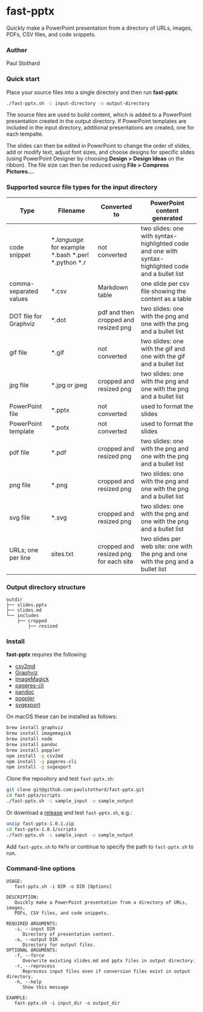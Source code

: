 # fast-pptx

Quickly make a PowerPoint presentation from a directory of URLs, images, PDFs, CSV files, and code snippets.


### Author

Paul Stothard


### Quick start

Place your source files into a single directory and then run **fast-pptx**:

```bash
./fast-pptx.sh -i input-directory -o output-directory
```

The source files are used to build content, which is added to a PowerPoint presentation created in the output directory. If PowerPoint templates are included in the input directory, additional presentations are created, one for each tempalte.

The slides can then be edited in PowerPoint to change the order of slides, add or modify text, adjust font sizes, and choose designs for specific slides (using PowerPoint Designer by choosing **Design > Design Ideas** on the ribbon). The file size can then be reduced using **File > Compress Pictures...**.

### Supported source file types for the input directory

| Type                   | Filename                                                 | Converted to                          | PowerPoint content generated                                                                        |
|------------------------|----------------------------------------------------------|---------------------------------------|-----------------------------------------------------------------------------------------------------|
| code snippet           | \*.*language* for example \*.bash \*.perl \*.python \*.r | not converted                         | two slides: one with syntax-highlighted code and one with syntax-highlighted code and a bullet list |
| comma-separated values | \*.csv                                                   | Markdown table                        | one slide per csv file showing the content as a table                                               |
| DOT file for Graphviz  | \*.dot                                                   | pdf and then cropped and resized png  | two slides: one with the png and one with the png and a bullet list                                 |
| gif file               | \*.gif                                                   | not converted                         | two slides: one with the gif and one with the gif and a bullet list                                 |
| jpg file               | \*.jpg or jpeg                                           | cropped and resized png               | two slides: one with the png and one with the png and a bullet list                                 |
| PowerPoint file        | \*.pptx                                                  | not converted                         | used to format the slides                                                                           |
| PowerPoint template    | \*.potx                                                  | not converted                         | used to format the slides                                                                           |
| pdf file               | \*.pdf                                                   | cropped and resized png               | two slides: one with the png and one with the png and a bullet list                                 |
| png file               | \*.png                                                   | cropped and resized png               | two slides: one with the png and one with the png and a bullet list                                 |
| svg file               | \*.svg                                                   | cropped and resized png               | two slides: one with the png and one with the png and a bullet list                                 |
| URLs; one per line     | sites.txt                                                | cropped and resized png for each site | two slides per web site: one with the png and one with the png and a bullet list                    |

### Output directory structure

```
outdir
├── slides.pptx
├── slides.md
└── includes
    ├── cropped
        ├── resized
```

### Install

**fast-pptx** requires the following:

* [csv2md](https://github.com/pstaender/csv2md)
* [Graphviz](https://graphviz.org)
* [ImageMagick](https://imagemagick.org)
* [pageres-cli](https://github.com/sindresorhus/pageres-cli)
* [pandoc](https://pandoc.org)
* [poppler](https://poppler.freedesktop.org)
* [svgexport](https://github.com/shakiba/svgexport)

On macOS these can be installed as follows:

```bash
brew install graphviz
brew install imagemagick
brew install node
brew install pandoc
brew install poppler
npm install -g csv2md
npm install -g pageres-cli
npm install -g svgexport
```

Clone the repository and test `fast-pptx.sh`:

```bash
git clone git@github.com:paulstothard/fast-pptx.git
cd fast-pptx/scripts
./fast-pptx.sh -i sample_input -o sample_output
```

Or download a [release](https://github.com/paulstothard/fast-pptx/releases/) and test `fast-pptx.sh`, e.g.:

```bash
unzip fast-pptx-1.0.1.zip
cd fast-pptx-1.0.1/scripts
./fast-pptx.sh -i sample_input -o sample_output
```

Add `fast-pptx.sh` to `PATH` or continue to specify the path to `fast-pptx.sh` to run.

### Command-line options

```
USAGE:
   fast-pptx.sh -i DIR -o DIR [Options]

DESCRIPTION:
   Quickly make a PowerPoint presentation from a directory of URLs, images,
   PDFs, CSV files, and code snippets.

REQUIRED ARGUMENTS:
   -i, --input DIR
      Directory of presentation content.
   -o, --output DIR
      Directory for output files.
OPTIONAL ARGUMENTS:
   -f, --force
      Overwrite existing slides.md and pptx files in output directory.
   -r, --reprocess
      Reprocess input files even if conversion files exist in output directory.
   -h, --help
      Show this message

EXAMPLE:
   fast-pptx.sh -i input_dir -o output_dir  
```